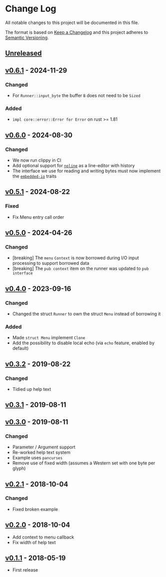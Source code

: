 # Change Log

All notable changes to this project will be documented in this file.

The format is based on [Keep a Changelog](http://keepachangelog.com/)
and this project adheres to [Semantic Versioning](http://semver.org/).

## [Unreleased](https://github.com/rust-embedded-community/menu/compare/v0.6.1...master)

## [v0.6.1] - 2024-11-29

### Changed

* For `Runner::input_byte` the buffer `B` does not need to be `Sized`

### Added

* `impl core::error::Error for Error` on rust >= 1.81

## [v0.6.0] - 2024-08-30

### Changed

* We now run clippy in CI
* Add optional support for [`noline`](https://crates.io/crates/noline) as a line-editor with history 
* The interface we use for reading and writing bytes must now implement the [`embedded-io`](https://crates.io/crates/embedded-io) traits

## [v0.5.1] - 2024-08-22

### Fixed

* Fix Menu entry call order

## [v0.5.0] - 2024-04-26

### Changed

* [breaking] The `menu` `Context` is now borrowed during I/O input processing to support borrowed data
* [breaking] The `pub context` item on the runner was updated to `pub interface`

## [v0.4.0] - 2023-09-16

### Changed

* Changed the struct `Runner` to own the struct `Menu` instead of borrowing it

### Added

* Made `struct Menu` implement `Clone`
* Add the possibility to disable local echo (via `echo` feature, enabled by default)

## [v0.3.2] - 2019-08-22

### Changed

* Tidied up help text

## [v0.3.1] - 2019-08-11


## [v0.3.0] - 2019-08-11

### Changed

* Parameter / Argument support
* Re-worked help text system
* Example uses `pancurses`
* Remove use of fixed width (assumes a Western set with one byte per glyph)

## [v0.2.1] - 2018-10-04

### Changed

* Fixed broken example

## [v0.2.0] - 2018-10-04

* Add context to menu callback
* Fix width of help text

## [v0.1.1] - 2018-05-19

* First release

[v0.6.1]: https://github.com/rust-embedded-community/menu/releases/tag/v0.6.1
[v0.6.0]: https://github.com/rust-embedded-community/menu/releases/tag/v0.6.0
[v0.5.1]: https://github.com/rust-embedded-community/menu/releases/tag/v0.5.1
[v0.5.0]: https://github.com/rust-embedded-community/menu/releases/tag/v0.5.0
[v0.4.0]: https://github.com/rust-embedded-community/menu/releases/tag/v0.4.0
[v0.3.2]: https://github.com/rust-embedded-community/menu/releases/tag/v0.3.2
[v0.3.1]: https://github.com/rust-embedded-community/menu/releases/tag/v0.3.1
[v0.3.0]: https://github.com/rust-embedded-community/menu/releases/tag/v0.3.0
[v0.2.1]: https://github.com/rust-embedded-community/menu/releases/tag/v0.2.1
[v0.2.0]: https://github.com/rust-embedded-community/menu/releases/tag/v0.2.0
[v0.1.1]: https://github.com/rust-embedded-community/menu/releases/tag/v0.1.1
